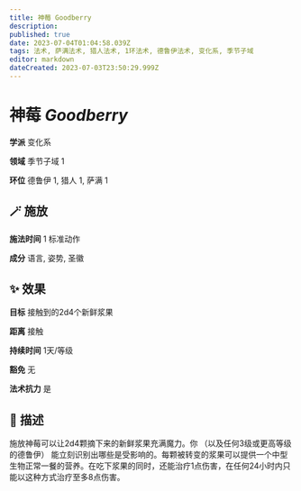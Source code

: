 ```yaml
---
title: 神莓 Goodberry
description: 
published: true
date: 2023-07-04T01:04:58.039Z
tags: 法术, 萨满法术, 猎人法术, 1环法术, 德鲁伊法术, 变化系, 季节子域
editor: markdown
dateCreated: 2023-07-03T23:50:29.999Z
---
```


# **神莓** *Goodberry*

**学派** 变化系 

**领域** 季节子域 1

**环位** 德鲁伊 1, 猎人 1, 萨满 1

## 🪄 施放

**施法时间** 1 标准动作

**成分** 语言, 姿势, 圣徽

## ✨ 效果 

**目标** 接触到的2d4个新鲜浆果 

**距离** 接触  

**持续时间** 1天/等级 

**豁免** 无

**法术抗力** 是

## 📖 描述

施放神莓可以让2d4颗摘下来的新鲜浆果充满魔力。你 （以及任何3级或更高等级的德鲁伊） 能立刻识别出哪些是受影响的。每颗被转变的浆果可以提供一个中型生物正常一餐的营养。在吃下浆果的同时，还能治疗1点伤害，在任何24小时内只能以这种方式治疗至多8点伤害。
    